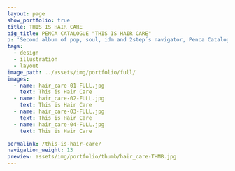 ```yaml
---
layout: page
show_portfolio: true
title: THIS IS HAIR CARE
big_title: PENCA CATALOGUE "THIS IS HAIR CARE"
p: 'Second album of pop, soul, idm and 2step´s navigator, Penca Catalogue. The storyline: the perfection of pop. The main topic: Kate Moss. Yes, it´s her. Always her.'
tags:
  - design
  - illustration
  - layout
image_path: ../assets/img/portfolio/full/
images:
  - name: hair_care-01-FULL.jpg
    text: This is Hair Care
  - name: hair_care-02-FULL.jpg
    text: This is Hair Care
  - name: hair_care-03-FULL.jpg
    text: This is Hair Care
  - name: hair_care-04-FULL.jpg
    text: This is Hair Care

permalink: /this-is-hair-care/
navigation_weight: 13
preview: assets/img/portfolio/thumb/hair_care-THMB.jpg
---
```

